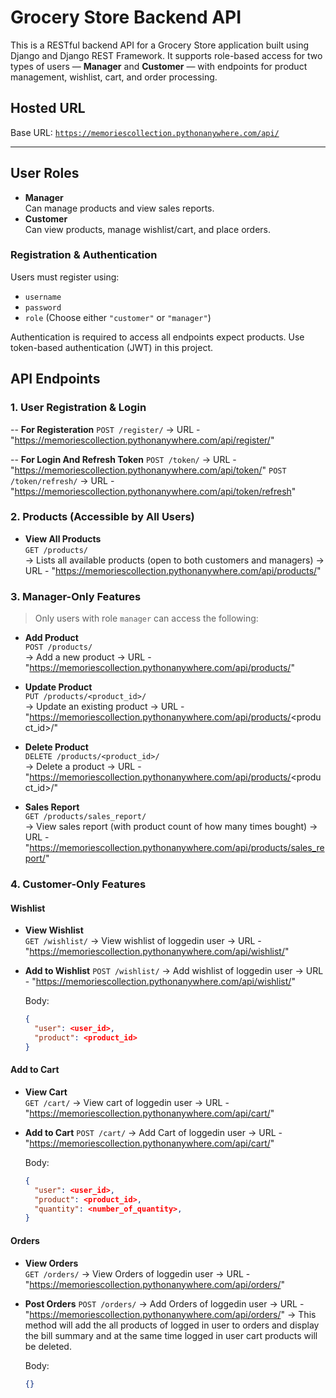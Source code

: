 # Grocery Store Backend API

This is a RESTful backend API for a Grocery Store application built using Django and Django REST Framework. It supports role-based access for two types of users — **Manager** and **Customer** — with endpoints for product management, wishlist, cart, and order processing.

## Hosted URL

Base URL: [`https://memoriescollection.pythonanywhere.com/api/`](https://memoriescollection.pythonanywhere.com/api/)

---

## User Roles

- **Manager**  
  Can manage products and view sales reports.
- **Customer**  
  Can view products, manage wishlist/cart, and place orders.

### Registration & Authentication

Users must register using:
- `username`
- `password`
- `role` (Choose either `"customer"` or `"manager"`)

Authentication is required to access all endpoints expect products. Use token-based authentication (JWT) in this project.

##  API Endpoints

### 1.  User Registration & Login

-- **For Registeration**
   `POST /register/`
   → URL - "https://memoriescollection.pythonanywhere.com/api/register/"

-- **For Login And Refresh Token**
   `POST /token/`
   → URL - "https://memoriescollection.pythonanywhere.com/api/token/"
   `POST /token/refresh/`
   → URL - "https://memoriescollection.pythonanywhere.com/api/token/refresh"

### 2. Products (Accessible by All Users)

- **View All Products**  
  `GET /products/`  
  → Lists all available products (open to both customers and managers)
  → URL - "https://memoriescollection.pythonanywhere.com/api/products/"

### 3. Manager-Only Features

> Only users with role `manager` can access the following:

- **Add Product**  
  `POST /products/`  
  → Add a new product
  → URL - "https://memoriescollection.pythonanywhere.com/api/products/"

- **Update Product**  
  `PUT /products/<product_id>/`  
  → Update an existing product
  → URL - "https://memoriescollection.pythonanywhere.com/api/products/<product_id>/"

- **Delete Product**  
  `DELETE /products/<product_id>/`  
  → Delete a product
  → URL - "https://memoriescollection.pythonanywhere.com/api/products/<product_id>/"

- **Sales Report**  
  `GET /products/sales_report/`  
  → View sales report (with product count of how many times bought)
  → URL - "https://memoriescollection.pythonanywhere.com/api/products/sales_report/"

### 4. Customer-Only Features

#### Wishlist

- **View Wishlist**  
  `GET /wishlist/`
  → View wishlist of loggedin user
  → URL - "https://memoriescollection.pythonanywhere.com/api/wishlist/"
- **Add to Wishlist**
  `POST /wishlist/`
  → Add wishlist of loggedin user
  → URL - "https://memoriescollection.pythonanywhere.com/api/wishlist/"
    
  Body:
  ```json
  {
    "user": <user_id>,
    "product": <product_id>
  }
  
#### Add to Cart

- **View Cart**  
  `GET /cart/`
  → View cart of loggedin user
  → URL - "https://memoriescollection.pythonanywhere.com/api/cart/"
- **Add to Cart**
  `POST /cart/`
  → Add Cart of loggedin user
  → URL - "https://memoriescollection.pythonanywhere.com/api/cart/"
    
  Body:
  ```json
  {
    "user": <user_id>,
    "product": <product_id>,
    "quantity": <number_of_quantity>,
  }

#### Orders

- **View Orders**  
  `GET /orders/`
  → View Orders of loggedin user
  → URL - "https://memoriescollection.pythonanywhere.com/api/orders/"
- **Post Orders**
  `POST /orders/`
  → Add Orders of loggedin user
  → URL - "https://memoriescollection.pythonanywhere.com/api/orders/"
  → This method will add the all products of logged in user to orders and display the bill summary and at the same time logged in user cart products will be deleted.
    
  Body:
  ```json
  {}
